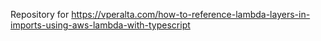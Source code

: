 Repository for 
https://vperalta.com/how-to-reference-lambda-layers-in-imports-using-aws-lambda-with-typescript
